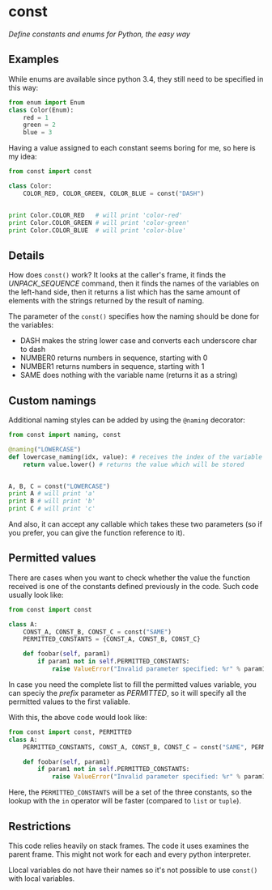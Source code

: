 
const
=====

_Define constants and enums for Python, the easy way_

Examples
--------


While enums are available since python 3.4, they still need to be specified in this way:

```python
from enum import Enum
class Color(Enum):
    red = 1
    green = 2
    blue = 3
```

Having a value assigned to each constant seems boring for me, so here is my idea:

```python
from const import const

class Color:
    COLOR_RED, COLOR_GREEN, COLOR_BLUE = const("DASH")


print Color.COLOR_RED   # will print 'color-red'
print Color.COLOR_GREEN # will print 'color-green'
print Color.COLOR_BLUE  # will print 'color-blue'

```

Details
-------

How does `const()` work? It looks at the caller's frame, it finds the
_UNPACK_SEQUENCE_ command, then it finds the names of the variables on the
left-hand side, then it returns a list which has the same amount of
elements with the strings returned by the result of naming.

The parameter of the `const()` specifies how the naming should be done for
the variables:

*   DASH makes the string lower case and converts each underscore char to dash
*   NUMBER0 returns numbers in sequence, starting with 0
*   NUMBER1 returns numbers in sequence, starting with 1
*   SAME does nothing with the variable name (returns it as a string)

Custom namings
--------------

Additional naming styles can be added by using the `@naming` decorator:

```python
from const import naming, const

@naming("LOWERCASE")
def lowercase_naming(idx, value): # receives the index of the variable and its name
    return value.lower() # returns the value which will be stored


A, B, C = const("LOWERCASE")
print A # will print 'a'
print B # will print 'b'
print C # will print 'c'
```

And also, it can accept any callable which takes these two parameters (so if
you prefer, you can give the function reference to it).

Permitted values
----------------

There are cases when you want to check whether the value the function
received is one of the constants defined previously in the code. Such code
usually look like:

```python
from const import const

class A:
    CONST_A, CONST_B, CONST_C = const("SAME")
    PERMITTED_CONSTANTS = {CONST_A, CONST_B, CONST_C}

    def foobar(self, param1)
        if param1 not in self.PERMITTED_CONSTANTS:
            raise ValueError("Invalid parameter specified: %r" % param1)

```


In case you need the complete list to fill the permitted values variable,
you can speciy the _prefix_ parameter as _PERMITTED_, so it will specify all
the permitted values to the first valiable.

With this, the above code would look like:

```python
from const import const, PERMITTED
class A:
    PERMITTED_CONSTANTS, CONST_A, CONST_B, CONST_C = const("SAME", PERMITTED)

    def foobar(self, param1)
        if param1 not in self.PERMITTED_CONSTANTS:
            raise ValueError("Invalid parameter specified: %r" % param1)

```

Here, the `PERMITTED_CONSTANTS` will be a set of the three constants, so the
lookup with the `in` operator will be faster (compared to `list` or `tuple`).



Restrictions
------------

This code relies heavily on stack frames. The code it uses examines the
parent frame.  This might not work for each and every python interpreter.

Llocal variables do not have their names so it's not possible to use
`const()` with local variables.


